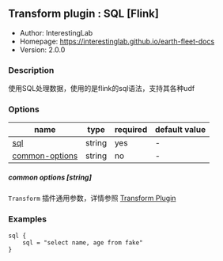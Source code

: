 ## Transform plugin : SQL [Flink]

* Author: InterestingLab
* Homepage: https://interestinglab.github.io/earth-fleet-docs
* Version: 2.0.0

### Description
使用SQL处理数据，使用的是flink的sql语法，支持其各种udf

### Options
| name | type | required | default value |
| --- | --- | --- | --- |
| [sql](#sql-string) | string | yes | - |
| [common-options](#common-options-string)| string | no | - |


##### common options [string]

`Transform` 插件通用参数，详情参照 [Transform Plugin](/zh-cn/v2/flink/configuration/transform-plugins/)

### Examples

```
sql {
    sql = "select name, age from fake"
}
```
